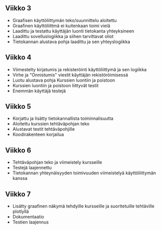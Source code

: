## Viikko 3

- Graafisen käyttöliittymän teko/suunnittelu aloitettu
- Graafinen käyttöliittmä ei kuitenkaan toimi vielä
- Laadittu ja testattu käyttäjän luonti tietokanta yhteyksineen
- Laadittu sovelluslogiikka ja siihen tarvittavat oliot
- Tietokannan alustava pohja laadittu ja sen yhteyslogiikka

## Viikko 4

- Viimestelty kirjatumis ja rekisteröinti käyttöliittymä ja sen logiikka
- Virhe ja "Onnistumis" viestit käyttäjän rekistöröimisessä
- Luotu alustava pohja Kurssien luontiin ja poistoon
- Kurssien luontiin ja poistoon liittyvät testit
- Enemmän käyttäjä testejä

## Viikko 5

- Korjattu ja lisätty tietokannallista toiminnalisuutta
- Aloitettu kurssien tehtäväpohjan teko
- Alustavat testit tehtäväpohjille
- Koodirakenteen korjailua

## Viikko 6

- Tehtäväpohjan teko ja viimeistely kursseille
- Testejä laajennettu
- Tietokannan yhteynäisyyden toimivuuden viimeistelyä käyttöliittymän kanssa

## Viikko 7

- Lisätty graafinen näkymä tehdyille kursseille ja suoritetuille tehtäville plotlyllä
- Dokumentaatio
- Testien laajennus